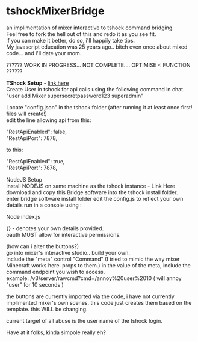 # tshockMixerBridge
an implimentation of mixer interactive to tshock command bridging.  
Feel free to fork the hell out of this and redo it as you see fit.  
if you can make it better, do so, i'll happily take tips.  
My javascript education was 25 years ago.. bitch even once about mixed code... and i'll date your mom.  
  
?????? WORK IN PROGRESS... NOT COMPLETE.... OPTIMISE < FUNCTION ??????  
  
<b>TShock Setup</b> - <a href="">link here</a>  
Create User in tshock for api calls using the following command in chat.  
"user add Mixer supersecretpassword123 superadmin"  
  
Locate "config.json" in the tshock folder (after running it at least once first! files will create!)   
edit the line allowing api from this:  
  
  "RestApiEnabled": false,  
  "RestApiPort": 7878,  
  
to this:  
  
  "RestApiEnabled": true,  
  "RestApiPort": 7878,  
  
NodeJS Setup  
install NODEJS on same machine as the tshock instance - Link Here  
download and copy this Bridge software into the tshock install folder.  
enter bridge software install folder
edit the config.js to reflect your own details
run in a console using :  

Node index.js

{} - denotes your own details provided.  
oauth MUST allow for interactive permissions.  
  
(how can i alter the buttons?)  
go into mixer's interactive studio.. build your own.  
include the "meta" control "Command" (I tried to mimic the way mixer Minecraft works here. props to them.)
in the value of the meta, include the command endpoint you wish to access.  
example: /v3/server/rawcmd?cmd=/annoy%20user%2010 ( will annoy "user" for 10 seconds )

the buttons are currently imported via the code, i have not currently implimented mixer's own scenes. this code just creates them based on the template. this WILL be changing. 

current target of all abuse is the user name of the tshock login.
  
Have at it folks, kinda simpole really eh?  
